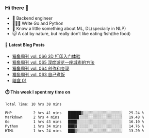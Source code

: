 ### Hi there 👋

- 🔧 Backend engineer
- 👨🏻‍💻 Write Go and Python
- 🔭 Know a little something about ML, DL(specially in NLP)
- 🐱 A cat by nature, but really don’t like eating fish(the food)

#### 📖 Latest Blog Posts
<!-- BLOG-POST-LIST:START -->
- [猫鱼周刊 vol. 066 3D 打印入门体验](https://ameow.xyz/archives/weekly-066)
- [猫鱼周刊 vol. 065 深度游览一座城市的方法](https://ameow.xyz/archives/weekly-065)
- [猫鱼周刊 vol. 064 创作和变现](https://ameow.xyz/archives/weekly-064)
- [猫鱼周刊 vol. 063 自己煮饭](https://ameow.xyz/archives/weekly-063)
- [暗盒 01](https://ameow.xyz/archives/film-roll-01)
<!-- BLOG-POST-LIST:END -->

#### ⏱️ This week I spent my time on
<!--START_SECTION:waka-->

```txt
Total Time: 10 hrs 38 mins

PHP          2 hrs 41 mins   ██████▒░░░░░░░░░░░░░░░░░░   25.24 %
Markdown     2 hrs 4 mins    █████░░░░░░░░░░░░░░░░░░░░   19.48 %
Go           1 hrs 43 mins   ████░░░░░░░░░░░░░░░░░░░░░   16.10 %
Python       1 hrs 34 mins   ███▓░░░░░░░░░░░░░░░░░░░░░   14.76 %
HTML         1 hrs 24 mins   ███▒░░░░░░░░░░░░░░░░░░░░░   13.20 %
```

<!--END_SECTION:waka-->

<!--
**LeslieLeung/LeslieLeung** is a ✨ _special_ ✨ repository because its `README.md` (this file) appears on your GitHub profile.

Here are some ideas to get you started:

- 🔭 I’m currently working on ...
- 🌱 I’m currently learning ...
- 👯 I’m looking to collaborate on ...
- 🤔 I’m looking for help with ...
- 💬 Ask me about ...
- 📫 How to reach me: ...
- 😄 Pronouns: ...
- ⚡ Fun fact: ...
-->
